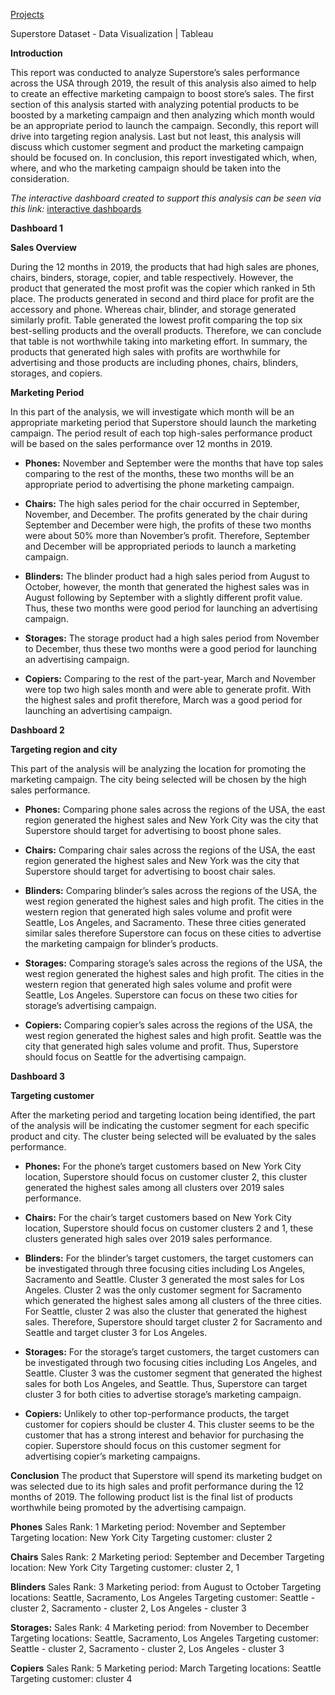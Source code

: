 [Projects](https://romchalee-a.github.io/portfolio/)

Superstore Dataset - Data Visualization | Tableau

**Introduction**

This report was conducted to analyze Superstore’s sales performance across the USA through 2019, the result of this analysis also aimed to help to create an effective marketing campaign to boost store’s sales. The first section of this analysis started with analyzing potential products to be boosted by a marketing campaign and then analyzing which month would be an appropriate period to launch the campaign. Secondly, this report will drive into targeting region analysis. Last but not least, this analysis will discuss which customer segment and product the marketing campaign should be focused on. In conclusion, this report investigated which, when, where, and who the marketing campaign should be taken into the consideration.

*The interactive dashboard created to support this analysis can be seen via this link:*
[interactive dashboards](https://public.tableau.com/app/profile/romchalee.aunsakulsaeree/viz/Superstore_analysis_/SuperstoreAnalysis)

**Dashboard 1**

**Sales Overview**

During the 12 months in 2019, the products that had high sales are phones, chairs, binders, storage, copier, and table respectively. However, the product that generated the most profit was the copier which ranked in 5th place. The products generated in second and third place for profit are the accessory and phone. Whereas chair, blinder, and storage generated similarly profit. Table generated the lowest profit comparing the top six best-selling products and the overall products. Therefore, we can conclude that table is not worthwhile taking into marketing effort. In summary, the products that generated high sales with profits are worthwhile for advertising and those products are including phones, chairs, blinders, storages, and copiers. 

**Marketing Period**

In this part of the analysis, we will investigate which month will be an appropriate marketing period that Superstore should launch the marketing campaign. The period result of each top high-sales performance product will be based on the sales performance over 12 months in 2019.

- **Phones:** November and September were the months that have top sales comparing to the rest of the months, these two months will be an appropriate period to advertising the phone marketing campaign. 

- **Chairs:** The high sales period for the chair occurred in September, November, and December. The profits generated by the chair during September and December were high, the profits of these two months were about 50% more than November’s profit. Therefore, September and December will be appropriated periods to launch a marketing campaign.

- **Blinders:**  The blinder product had a high sales period from August to October, however, the month that generated the highest sales was in August following by September with a slightly different profit value. Thus, these two months were good period for launching an advertising campaign.

- **Storages:** The storage product had a high sales period from November to December, thus these two months were a good period for launching an advertising campaign.

- **Copiers:** Comparing to the rest of the part-year, March and November were top two high sales month and were able to generate profit. With the highest sales and profit therefore, March was a good period for launching an advertising campaign.

**Dashboard 2**

**Targeting region and city**

This part of the analysis will be analyzing the location for promoting the marketing campaign. The city being selected will be chosen by the high sales performance.

- **Phones:** Comparing phone sales across the regions of the USA, the east region generated the highest sales and New York City was the city that Superstore should target for advertising to boost phone sales.

- **Chairs:** Comparing chair sales across the regions of the USA, the east region generated the highest sales and New York was the city that Superstore should target for advertising to boost chair sales.

- **Blinders:** Comparing blinder’s sales across the regions of the USA, the west region generated the highest sales and high profit. The cities in the western region that generated high sales volume and profit were Seattle, Los Angeles, and Sacramento. These three cities generated similar sales therefore Superstore can focus on these cities to advertise the marketing campaign for blinder’s products.

- **Storages:** Comparing storage’s sales across the regions of the USA, the west region generated the highest sales and high profit. The cities in the western region that generated high sales volume and profit were Seattle, Los Angeles. Superstore can focus on these two cities for storage’s advertising campaign.

- **Copiers:**  Comparing copier’s sales across the regions of the USA, the west region generated the highest sales and high profit. Seattle was the city that generated high sales volume and profit. Thus, Superstore should focus on Seattle for the advertising campaign.

**Dashboard 3**

**Targeting customer**

After the marketing period and targeting location being identified, the part of the analysis will be indicating the customer segment for each specific product and city. The cluster being selected will be evaluated by the sales performance.

- **Phones:** For the phone’s target customers based on New York City location, Superstore should focus on customer cluster 2, this cluster generated the highest sales among all clusters over 2019 sales performance.

- **Chairs:** For the chair’s target customers based on New York City location, Superstore should focus on customer clusters 2 and 1, these clusters generated high sales over 2019 sales performance.

- **Blinders:** For the blinder’s target customers, the target customers can be investigated through three focusing cities including Los Angeles, Sacramento and Seattle. Cluster 3 generated the most sales for Los Angeles. Cluster 2 was the only customer segment for Sacramento which generated the highest sales among all clusters of the three cities. For Seattle, cluster 2 was also the cluster that generated the highest sales. Therefore, Superstore should target cluster 2 for Sacramento and Seattle and target cluster 3 for Los Angeles.

- **Storages:** For the storage’s target customers, the target customers can be investigated through two focusing cities including Los Angeles, and Seattle. Cluster 3 was the customer segment that generated the highest sales for both Los Angeles, and Seattle. Thus, Superstore can target cluster 3 for both cities to advertise storage’s marketing campaign.

- **Copiers:** Unlikely to other top-performance products, the target customer for copiers should be cluster 4. This cluster seems to be the customer that has a strong interest and behavior for purchasing the copier. Superstore should focus on this customer segment for advertising copier’s marketing campaigns.

**Conclusion**
The product that Superstore will spend its marketing budget on was selected due to its high sales and profit performance during the 12 months of 2019. The following product list is the final list of products worthwhile being promoted by the advertising campaign.

**Phones**
Sales Rank: 1
Marketing period: November and September 
Targeting location: New York City
Targeting customer: cluster 2

**Chairs**
Sales Rank: 2
Marketing period: September and December 
Targeting location: New York City
Targeting customer: cluster 2, 1

**Blinders**
Sales Rank: 3
Marketing period: from August to October
Targeting locations: Seattle, Sacramento, Los Angeles
Targeting customer: Seattle - cluster 2, Sacramento - cluster 2, Los Angeles - cluster 3

**Storages:**
Sales Rank: 4
Marketing period: from November to December
Targeting locations: Seattle, Sacramento, Los Angeles
Targeting customer: Seattle - cluster 2, Sacramento - cluster 2, Los Angeles - cluster 3

**Copiers**
Sales Rank: 5
Marketing period: March
Targeting locations: Seattle
Targeting customer: cluster 4


